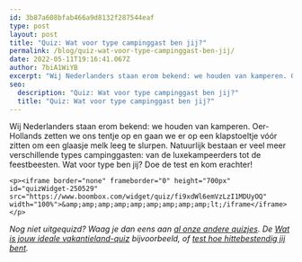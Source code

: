 ```yaml
---
id: 3b87a608bfab466a9d8132f287544eaf
type: post
layout: post
title: "Quiz: Wat voor type campinggast ben jij?"
permalink: /blog/quiz-wat-voor-type-campinggast-ben-jij/
date: 2022-05-11T19:16:41.067Z
author: 7biA1WiYB
excerpt: "Wij Nederlanders staan erom bekend: we houden van kamperen. Oer-Hollands zetten we ons tentje op en gaan we er op een klapstoeltje vóór zitten om een glaasje melk leeg te slurpen. Natuurlijk bestaan er veel meer verschillende types campinggasten: van de luxekampeerders tot de feestbeesten. Wat voor type ben jij? Doe de test en kom erachter!  "
seo:
  description: "Quiz: Wat voor type campinggast ben jij?"
  title: "Quiz: Wat voor type campinggast ben jij?"
---
```

Wij Nederlanders staan erom bekend: we houden van kamperen. Oer-Hollands zetten we ons tentje op en gaan we er op een klapstoeltje vóór zitten om een glaasje melk leeg te slurpen. Natuurlijk bestaan er veel meer verschillende types campinggasten: van de luxekampeerders tot de feestbeesten. Wat voor type ben jij? Doe de test en kom erachter!  

    <p><iframe border="none" frameborder="0" height="700px" id="quizWidget-250529" src="https://www.boombox.com/widget/quiz/fi9xdWl6emVzLzI1MDUyOQ" width="100%">&amp;amp;amp;amp;amp;amp;amp;amp;amp;lt;/iframe</iframe></p>
<p><em>Nog niet uitgequizd? Waag je dan eens aan <a href="https://original.sevendays.nl/quiz">al onze andere quizjes</a>. De <a href="https://original.sevendays.nl/blog/quiz-wat-jouw-ideale-vakantieland">Wat is jouw ideale vakantieland-quiz</a> bijvoorbeeld, of <a href="https://original.sevendays.nl/quiz/quiz-hoe-hittebestendig-ben-jij">test hoe hittebestendig jij bent</a>.</em></p>  
